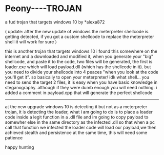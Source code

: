 # Peony----TROJAN
a fud trojan that targets windows 10
by *alexa872


( update: after the new update of windows the meterpreter shellcode is getting detected, if you got a custom shellcode to replace the meterpreter shell it will work for sure )

this is another trojan that targets windows 10 i found this somewhere on the internet and a downloaded and modified it, when you generate your "big" shellcode, and paste it to the code, two files will be generated, the first is loader.exe which will load payload.dll {which has the shellcode in it}. but you need to divide your shellcode into 4 peaces "when you look at the code you'll get it". so basically to open your meterpreter/ idk what shell... you need to send the target 2 files, it is easy when you have basic knowledge in steganography. although if they were dumb enough you will need nothing. i added a comment in payload.cpp that will generate the perfect shellcode


--------------------------------------------------------------------------------------------------------------------------------------------------------------------------
at the new upgrade windows 10 is detecting it but not as a meterpreter trojan, it is detecting the loader, what i am going to do is to place a loader code inside a legit function in a .dll file and im going to copy payload to somewher else in the same directory as the infected .dll so that when a pc call that function we infected the loader code will load our payload,we then achieved stealth and persistence at the same time, this will need some patience


happy hunting
